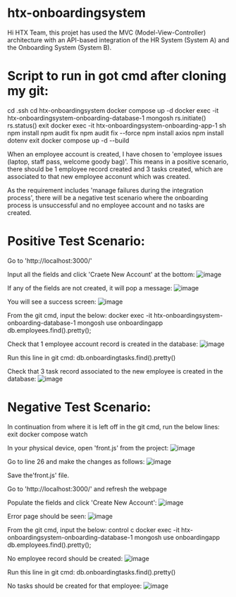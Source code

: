 # htx-onboardingsystem

Hi HTX Team, this projet has used the MVC (Model-View-Controller) architecture with an API-based integration of the HR System (System A) and the Onboarding System (System B).

# Script to run in got cmd after cloning my git:
cd .ssh
cd htx-onboardingsystem
docker compose up -d
docker exec -it htx-onboardingsystem-onboarding-database-1 mongosh
rs.initiate()
rs.status()
exit
docker exec -it htx-onboardingsystem-onboarding-app-1 sh
npm install
npm audit fix
npm audit fix --force
npm install axios
npm install dotenv
exit
docker compose up -d --build

When an employee account is created, I have chosen to 'employee issues (laptop, staff pass, welcome goody bag)'. This means in a positive scenario, there should be 1 employee record created and 3 tasks created, which are associated to that new employee acconunt which was created.

As the requirement includes 'manage failures during the integration process', there will be a negative test scenario where the onboarding process is unsuccessful and no employee account and no tasks are created.

# Positive Test Scenario:
Go to 'http://localhost:3000/'

Input all the fields and click 'Craete New Account' at the bottom:
![image](https://github.com/user-attachments/assets/2f112870-9fd5-4a7b-9aa1-d7b9662ab123)

If any of the fields are not created, it will pop a message:
![image](https://github.com/user-attachments/assets/2c9fb70e-d4ed-4776-8c3d-37174e63e51d)

You will see a success screen:
![image](https://github.com/user-attachments/assets/07385d48-b1c5-466a-85b6-6c4594bd7cac)

From the git cmd, input the below:
docker exec -it htx-onboardingsystem-onboarding-database-1 mongosh
use onboardingapp
db.employees.find().pretty();

Check that 1 employee account record is created in the database:
![image](https://github.com/user-attachments/assets/c2aaefe0-9396-4bc4-aa64-f4c5cdf964ed)

Run this line in git cmd:
db.onboardingtasks.find().pretty()

Check that 3 task record associated to the new employee is created in the database:
![image](https://github.com/user-attachments/assets/7496bb3c-a871-488a-8be9-fe1383531392)


# Negative Test Scenario:
In continuation from where it is left off in the git cmd, run the below lines:
exit
docker compose watch

In your physical device, open 'front.js' from the project:
![image](https://github.com/user-attachments/assets/95ec0b70-1eb8-4103-9451-252b4befe626)

Go to line 26 and make the changes as follows:
![image](https://github.com/user-attachments/assets/a7f2eefe-d892-4d47-b998-64d9cdf5f101)

Save the'front.js' file.

Go to 'http://localhost:3000/' and refresh the webpage

Populate the fields and click 'Create New Account':
![image](https://github.com/user-attachments/assets/0bba4061-6204-430f-ad75-0005a2116aef)

Error page should be seen:
![image](https://github.com/user-attachments/assets/3e27328b-ea5a-48f6-be6b-df5a7cd5a08f)

From the git cmd, input the below:
control c
docker exec -it htx-onboardingsystem-onboarding-database-1 mongosh
use onboardingapp
db.employees.find().pretty();

No employee record should be created:
![image](https://github.com/user-attachments/assets/a9552703-59cb-4ebf-8bfe-e58f43755051)

Run this line in git cmd:
db.onboardingtasks.find().pretty()

No tasks should be created for that employee:
![image](https://github.com/user-attachments/assets/9871555d-548a-4760-9627-eb7b5b1fe186)


